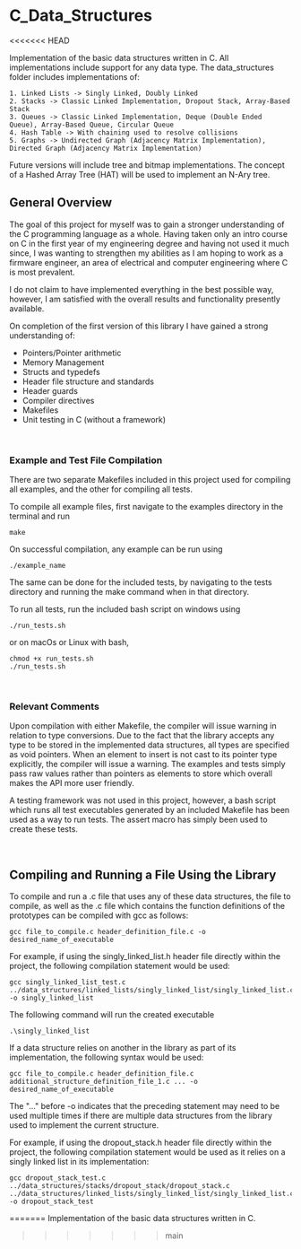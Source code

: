 # C_Data_Structures
<<<<<<< HEAD

Implementation of the basic data structures written in C. All implementations include support for any data type.
The data_structures folder includes implementations of:

    1. Linked Lists -> Singly Linked, Doubly Linked
    2. Stacks -> Classic Linked Implementation, Dropout Stack, Array-Based Stack
    3. Queues -> Classic Linked Implementation, Deque (Double Ended Queue), Array-Based Queue, Circular Queue
    4. Hash Table -> With chaining used to resolve collisions
    5. Graphs -> Undirected Graph (Adjacency Matrix Implementation), Directed Graph (Adjacency Matrix Implementation)

Future versions will include tree and bitmap implementations. The concept of a Hashed Array Tree (HAT) will be used to implement an N-Ary tree.

## General Overview

The goal of this project for myself was to gain a stronger understanding of the C programming language as a whole. Having taken only an intro course on C in the first year of my engineering degree and having not used it much since, I was wanting to strengthen my abilities as I am hoping to work as a firmware engineer, an area of electrical and computer engineering where C is most prevalent.

I do not claim to have implemented everything in the best possible way, however, I am satisfied with the overall results and functionality presently available.

On completion of the first version of this library I have gained a strong understanding of:

- Pointers/Pointer arithmetic
- Memory Management
- Structs and typedefs
- Header file structure and standards
- Header guards
- Compiler directives
- Makefiles
- Unit testing in C (without a framework)

<br>

### Example and Test File Compilation

There are two separate Makefiles included in this project used for compiling all examples, and the other for compiling all tests.

To compile all example files, first navigate to the examples directory in the terminal and run

    make

On successful compilation, any example can be run using

    ./example_name

The same can be done for the included tests, by navigating to the tests directory and running the make command when in that directory.

To run all tests, run the included bash script on windows using

    ./run_tests.sh

or on macOs or Linux with bash,

    chmod +x run_tests.sh
    ./run_tests.sh

<br>

### Relevant Comments

Upon compilation with either Makefile, the compiler will issue warning in relation to type conversions. Due to the fact that the library accepts any type to be stored in the implemented data structures, all types are specified as void pointers. When an element to insert is not cast to its pointer type explicitly, the compiler will issue a warning. The examples and tests simply pass raw values rather than pointers as elements to store which overall makes the API more user friendly.

A testing framework was not used in this project, however, a bash script which runs all test executables generated by an included Makefile has been used as a way to run tests. The assert macro has simply been used to create these tests.

<br>

## Compiling and Running a File Using the Library

To compile and run a .c file that uses any of these data structures, the file to compile, as well as the .c file which contains the function definitions of the prototypes can be compiled with gcc as follows:

    gcc file_to_compile.c header_definition_file.c -o desired_name_of_executable

For example, if using the singly_linked_list.h header file directly within the project, the following compilation statement would be used:

    gcc singly_linked_list_test.c ../data_structures/linked_lists/singly_linked_list/singly_linked_list.c -o singly_linked_list

The following command will run the created executable

    .\singly_linked_list

If a data structure relies on another in the library as part of its implementation, the following syntax would be used:

    gcc file_to_compile.c header_definition_file.c additional_structure_definition_file_1.c ... -o desired_name_of_executable

The "..." before -o indicates that the preceding statement may need to be used multiple times if there are multiple data structures from the library used to implement the current structure.

For example, if using the dropout_stack.h header file directly within the project, the following compilation statement would be used as it relies on a singly linked list in its implementation:

    gcc dropout_stack_test.c ../data_structures/stacks/dropout_stack/dropout_stack.c ../data_structures/linked_lists/singly_linked_list/singly_linked_list.c -o dropout_stack_test
=======
Implementation of the basic data structures written in C.
>>>>>>> main
